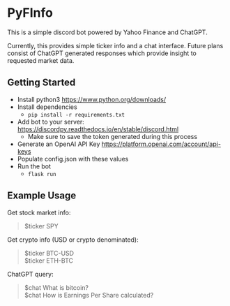 # PyFInfo  
This is a simple discord bot powered by Yahoo Finance and ChatGPT.  
  
Currently, this provides simple ticker info and a chat interface. Future plans consist of ChatGPT generated responses which provide insight to requested market data.  

## Getting Started  
- Install python3 https://www.python.org/downloads/
- Install dependencies
	- `pip install -r requirements.txt`
- Add bot to your server: https://discordpy.readthedocs.io/en/stable/discord.html
	- Make sure to save the token generated during this process
- Generate an OpenAI API Key https://platform.openai.com/account/api-keys
- Populate config.json with these values
- Run the bot
	- `flask run`

## Example Usage  
Get stock market info:  
>$ticker SPY

Get crypto info (USD or crypto denominated):  
>$ticker BTC-USD  
>$ticker ETH-BTC  
  
ChatGPT query:  
>$chat What is bitcoin?  
>$chat How is Earnings Per Share calculated?